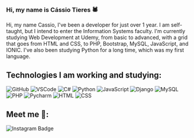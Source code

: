 ### Hi, my name is Cássio Tieres 🕷️


Hi, my name Cassio, I've been a developer for just over 1 year. I am self-taught, but I intend to enter the Information Systems faculty.
I'm currently studying Web Development at Udemy, from basic to advanced, with a grid that goes from HTML and CSS, to PHP, Bootstrap, MySQL, JavaScript, and IONIC. I've also been studying Python for a long time, which was my first language. 

## Technologies I am working and studying:

<!--* 👨‍💻 C#
* 👨‍⚕️ Python
* 💻 HTML
* 🕸️ CSS
* 🤖 JavaScript
* 🧟 PHP
* 🚣 And others.. -->


![GitHub](https://img.shields.io/badge/-GitHub-red?logo=github)
![VSCode](https://img.shields.io/badge/-VSCode-blue?logo=visual-studio-code)
![C#](https://img.shields.io/badge/-CSharp-purple?logo=c-sharp)
![Python](https://img.shields.io/badge/-Python-darkblue?logo=Python)
![JavaScript](https://img.shields.io/badge/-JavaScript-yellow?logo=Javascript)
![Django](https://img.shields.io/badge/-Django-green?logo=Django)
![MySQL](https://img.shields.io/badge/-MySQL-blue?logo=MySQL)
![PHP](https://img.shields.io/badge/-PHP-lilic?logo=Php)
![Pycharm](https://img.shields.io/badge/-PyCharm-orange?logo=Pycharm)
![HTML](https://img.shields.io/badge/-HTML-grey?logo=html)
![CSS](https://img.shields.io/badge/-CSS-greenpool?logo=css)

## Meet me 📱:
![Instagram Badge](https://img.shields.io/badge/-Linkedin-blue?style=flat-square&logo=Linkedin&logoColor=white&link=https://www.linkedin.com/in/c%C3%A1ssio-tieres-bomfim-99573a179/)
